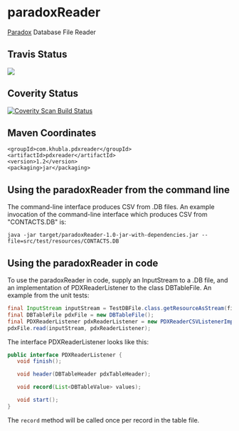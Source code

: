 paradoxReader
=============

[Paradox](https://en.wikipedia.org/wiki/Paradox_(database)) Database File Reader

Travis Status
---------
<a href="https://travis-ci.org/teverett/paradoxReader"><img src="https://api.travis-ci.org/teverett/paradoxReader.png"></a>

Coverity Status
---------

<a href="https://scan.coverity.com/projects/teverett-paradoxreader"><img alt="Coverity Scan Build Status" src="https://scan.coverity.com/projects/13282/badge.svg"/></a>

Maven Coordinates
-------------

```
<groupId>com.khubla.pdxreader</groupId>
<artifactId>pdxreader</artifactId>
<version>1.2</version>
<packaging>jar</packaging>
```

Using the paradoxReader from the command line
-------------

The command-line interface produces CSV from .DB files.  An example invocation of the command-line interface which produces CSV from "CONTACTS.DB" is:

`java -jar target/paradoxReader-1.0-jar-with-dependencies.jar --file=src/test/resources/CONTACTS.DB`

Using the paradoxReader in code
--------------

To use the paradoxReader in code, supply an InputStream to a .DB file, and an implementation of PDXReaderListener to the class DBTableFile.  An example from the unit tests:

```java
final InputStream inputStream = TestDBFile.class.getResourceAsStream(filename);
final DBTableFile pdxFile = new DBTableFile();
final PDXReaderListener pdxReaderListener = new PDXReaderCSVListenerImpl();
pdxFile.read(inputStream, pdxReaderListener);
```

The interface PDXReaderListener looks like this:

```java
public interface PDXReaderListener {
   void finish();

   void header(DBTableHeader pdxTableHeader);

   void record(List<DBTableValue> values);

   void start();
}
```

The `record` method will be called once per record in the table file.


